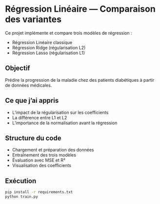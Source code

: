 # Régression Linéaire — Comparaison des variantes

Ce projet implémente et compare trois modèles de régression :
- Régression Linéaire classique
- Régression Ridge (régularisation L2)
- Régression Lasso (régularisation L1)

##  Objectif
Prédire la progression de la maladie chez des patients diabétiques à partir de données médicales.

##  Ce que j’ai appris
- L’impact de la régularisation sur les coefficients
- La différence entre L1 et L2
- L’importance de la normalisation avant la régression

##  Structure du code
- Chargement et préparation des données
- Entraînement des trois modèles
- Évaluation avec MSE et R²
- Visualisation des coefficients

##  Exécution
```bash
pip install -r requirements.txt
python train.py